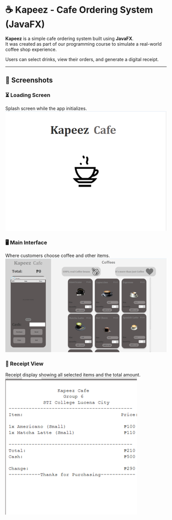 # ☕ Kapeez - Cafe Ordering System (JavaFX)

**Kapeez** is a simple cafe ordering system built using **JavaFX**.  
It was created as part of our programming course to simulate a real-world coffee shop experience.

Users can select drinks, view their orders, and generate a digital receipt.

---

## 📸 Screenshots

### ⏳ Loading Screen  
Splash screen while the app initializes.  
![Loading Screen](Screenshots/Loading%20screen.png)

### 🖥️ Main Interface  
Where customers choose coffee and other items.  
![Main Screen](Screenshots/main%20screen.png)

### 🧾 Receipt View  
Receipt display showing all selected items and the total amount.  
![Receipt](Screenshots/receipt.png)
